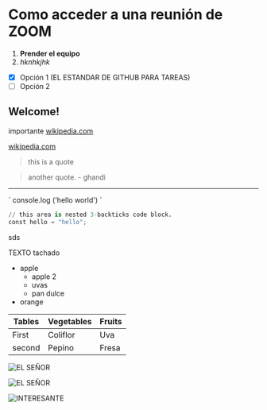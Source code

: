 # Como acceder a una reunión de ZOOM

1. **Prender el equipo**
2. _hknhkjhk_

- [x] Opción 1 (EL ESTANDAR DE GITHUB PARA TAREAS)
- [ ] Opción 2
<!-- THIS IS IMPORTANT -->

## Welcome!

importante [wikipedia.com](https://www.wikipedia.com)

[wikipedia.com](https://www.wikipedia.com "wiki")

> this is a quote

> another quote. - ghandi

---

´
console.log ('hello world')
´

```python
// this area is nested 3-backticks code block.
const hello = "hello";
```

sds

<!-- ADVICE -->

TEXTO tachado

- apple
  - apple 2
  - uvas
  - pan dulce
- orange

| Tables | Vegetables | Fruits |
| ------ | ---------- | ------ |
| First  | Coliflor   | Uva    |
| second | Pepino     | Fresa  |

![EL SEÑOR](https://i.pinimg.com/originals/2c/54/f1/2c54f1942d8ac578d7bd8ffe69e0ced5.jpg)

![EL SEÑOR](DIOSTIENEELCONTROL.jpg "DIOS ES BUENO")

![INTERESANTE](https://www.youtube.com/watch?v=lZcKKUglVEk "THE CHOSEN")
